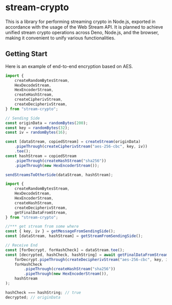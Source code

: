 # stream-crypto

This is a library for performing streaming crypto in Node.js, exported in accordance with the usage of the Web Stream API. It is planned to achieve unified stream crypto operations across Deno, Node.js, and the browser, making it convenient to unify various functionalities.

## Getting Start

Here is an example of end-to-end encryption based on AES.

```ts
import {
    createRandomBytesStream,
    HexDecodeStream,
    HexEncoderStream,
    createHashStream,
    createCipherivStream,
    createDecipherivStream,
} from "stream-crypto";

// Sending Side
const originData = randomBytes(200);
const key = randomBytes(32);
const iv = randomBytes(16);

const [dataStream, copiedStream] = createStream(originData)
    .pipeThrough(createCipherivStream("aes-256-cbc", key, iv))
    .tee();
const hashStream = copiedStream
    .pipeThrough(createHashStream("sha256"))
    .pipeThrough(new HexEncoderStream());

sendStreamsToOtherSide(dataStream, hashStream);
```

```ts
import {
    createRandomBytesStream,
    HexDecodeStream,
    HexEncoderStream,
    createHashStream,
    createDecipherivStream,
    getFinalDataFromStream,
} from "stream-crypto";

//*** get stream from some where
const { key, iv } = getMessageFromSendingSide();
const [dataStream, hashStream] = getStreamFromSendingSide();

// Receive End
const [forDecrypt, forHashCheck] = dataStream.tee();
const [decrypted, hashCheck, hashString] = await getFinalDataFromStreams(
    forDecrypt.pipeThrough(createDecipherivStream("aes-256-cbc", key, iv)),
    forHashCheck
        .pipeThrough(createHashStream("sha256"))
        .pipeThrough(new HexEncoderStream()),
    hashStream
);

hashCheck === hashString; // true
decrypted; // originData
```
